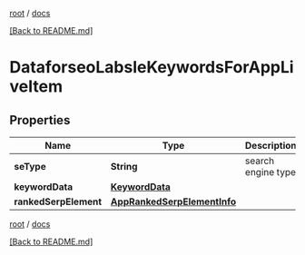 [root](./../ "root") / [docs](./ "docs")

[[Back to README.md]](./../README.md "[Back to README.md]")

# DataforseoLabsleKeywordsForAppLiveItem

## Properties

| Name | Type | Description | Notes |
|------------ | ------------- | ------------- | -------------|
|**seType** | **String** | search engine type |  [optional] |
|**keywordData** | [**KeywordData**](KeywordData.md) |  |  [optional] |
|**rankedSerpElement** | [**AppRankedSerpElementInfo**](AppRankedSerpElementInfo.md) |  |  [optional] |

[root](./../ "root") / [docs](./ "docs")

[[Back to README.md]](./../README.md "[Back to README.md]")